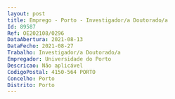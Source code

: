 ```yaml
--- 
layout: post
title: Emprego - Porto - Investigador/a Doutorado/a
Id: 89587
Ref: OE202108/0296
DataAbertura: 2021-08-13
DataFecho: 2021-08-27
Trabalho: Investigador/a Doutorado/a
Empregador: Universidade do Porto
Descricao: Não aplicável
CodigoPostal: 4150-564 PORTO
Concelho: Porto
Distrito: Porto
--- 
```

